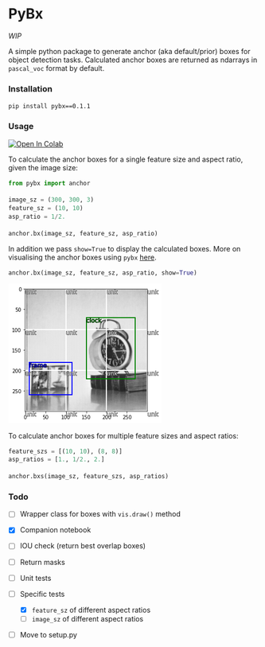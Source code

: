 # PyBx 

*WIP*

A simple python package to generate anchor
(aka default/prior) boxes for object detection
tasks. Calculated anchor boxes are returned as ndarrays in `pascal_voc` format by default.

### Installation
```shell
pip install pybx==0.1.1
```

### Usage
<a href="https://colab.research.google.com/github/thatgeeman/pybx/blob/master/nbs/pybx_walkthrough.ipynb" target="_parent"><img src="https://colab.research.google.com/assets/colab-badge.svg" alt="Open In Colab"/></a>

To calculate the anchor boxes for a single feature size and aspect ratio, given the image size: 
```python
from pybx import anchor

image_sz = (300, 300, 3)
feature_sz = (10, 10)
asp_ratio = 1/2.

anchor.bx(image_sz, feature_sz, asp_ratio)
```
In addition we pass `show=True` to display the calculated boxes. 
More on visualising the anchor boxes using `pybx` [here](data/README.md).
```python
anchor.bx(image_sz, feature_sz, asp_ratio, show=True)
```
![](data/box-1.png)

To calculate anchor boxes for multiple feature sizes and aspect ratios: 

```python
feature_szs = [(10, 10), (8, 8)]
asp_ratios = [1., 1/2., 2.]

anchor.bxs(image_sz, feature_szs, asp_ratios)
```

### Todo
- [ ] Wrapper class for boxes with `vis.draw()` method
- [x] Companion notebook
- [ ] IOU check (return best overlap boxes)
- [ ] Return masks 
- [ ] Unit tests
- [ ] Specific tests
  - [x] `feature_sz` of different aspect ratios
  - [ ] `image_sz` of different aspect ratios
- [ ] Move to setup.py



